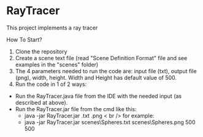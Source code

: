 # RayTracer
This project implements a ray tracer

How To Start?
1. Clone the repository
2. Create a scene text file (read "Scene Definition Format" file and see examples in the "scenes" folder)
3. The 4 parameters needed to run the code are: input file (txt), output file (png), width, height. Width and Height has default value of 500.
4. Run the code in 1 of 2 ways:
  - Run the RayTracer.java file from the IDE with the needed input (as described at above).
  - Run the RayTracer.jar file from the cmd like this:
    - java -jar RayTracer.jar <scene file name>.txt <output file name>.png <width> <height> < br />
    for example:
    - java -jar RayTracer.jar scenes\Spheres.txt scenes\Spheres.png 500 500
